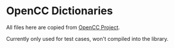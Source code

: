 # OpenCC Dictionaries

All files here are copied from
[OpenCC Project](https://github.com/BYVoid/OpenCC/tree/master/data/dictionary).

Currently only used for test cases, won't compiled into the library.
